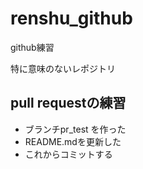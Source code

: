 # renshu_github
github練習

特に意味のないレポジトリ

## pull requestの練習
* ブランチpr_test を作った
* README.mdを更新した
* これからコミットする
